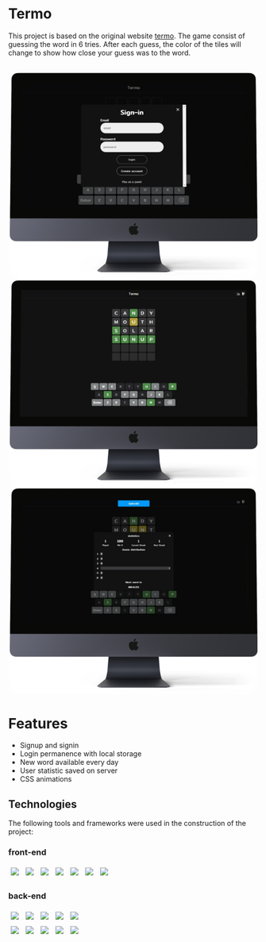 # Termo

This project is based on the original website <a href="https://term.ooo/">termo</a>. The game consist of guessing the word in 6 tries. After each guess, the color of the tiles will change to show how close your guess was to the word.

<br>


<div align=center>
  <img style="width: 500px;" src="/src/assets/images/termo_signin_mockup.png" />
</div>
<div align=center>
  <img style="width: 500px;" src="/src/assets/images/termo_game_mockup.png" />
</div>
<div align=center>
  <img style="width: 500px;" src="/src/assets/images/termo_endgame_mockup.png" />
</div>
  
  
  


# Features
<ul>
  <li> Signup and signin </li>
  <li> Login permanence with local storage</li>
  <li> New word available every day </li>
  <li> User statistic saved on server </li>
  <li> CSS animations </li>
</ul>

## Technologies
The following tools and frameworks were used in the construction of the project:<br>

### front-end
<p>
  <img style='margin: 5px;' src='https://img.shields.io/badge/React-20232A?style=for-the-badge&logo=react&logoColor=61DAFB'>
  <img style='margin: 5px;' src='https://img.shields.io/badge/styled--components-DB7093?style=for-the-badge&logo=styled-components&logoColor=white'>
  <img style='margin: 5px;' src='https://img.shields.io/badge/React_Router-CA4245?style=for-the-badge&logo=react-router&logoColor=white'>
  <img style='margin: 5px;' src='https://img.shields.io/badge/eslint-3A33D1?style=for-the-badge&logo=eslint&logoColor=white'>
  <img style='margin: 5px;' src='https://img.shields.io/badge/prettier-1A2C34?style=for-the-badge&logo=prettier&logoColor=F7BA3E'>
  <img style='margin: 5px;' src='https://img.shields.io/badge/Vercel-000000?style=for-the-badge&logo=vercel&logoColor=white'>
  <img style='margin: 5px;' src='https://img.shields.io/badge/figma-%23F24E1E.svg?style=for-the-badge&logo=figma&logoColor=white'>
</p>

### back-end
<p>
     <img style='margin: 5px;' src='https://img.shields.io/badge/TypeScript-007ACC?style=for-the-badge&logo=typescript&logoColor=white'>
   <img style='margin: 5px;' src='https://img.shields.io/badge/Node.js-43853D?style=for-the-badge&logo=node.js&logoColor=white'>
   <img style='margin: 5px;' src='https://img.shields.io/badge/Express.js-404D59?style=for-the-badge'>
   <img style='margin: 5px;' src='https://img.shields.io/badge/PostgreSQL-316192?style=for-the-badge&logo=postgresql&logoColor=white'>
   <img style='margin: 5px;' src='https://img.shields.io/badge/Prisma-3982CE?style=for-the-badge&logo=Prisma&logoColor=white'>
   </br>
   <img style='margin: 5px;' src='https://img.shields.io/badge/Heroku-430098?style=for-the-badge&logo=heroku&logoColor=white'>
   <img style='margin: 5px;' src='https://img.shields.io/badge/Jest-C21325?style=for-the-badge&logo=jest&logoColor=white'>
   <img style='margin: 5px;' src='https://img.shields.io/badge/JWT-000000?style=for-the-badge&logo=JSON%20web%20tokens&logoColor=white'>
   <img style='margin: 5px;' src='https://img.shields.io/badge/eslint-3A33D1?style=for-the-badge&logo=eslint&logoColor=white'>
   <img style='margin: 5px;' src='https://img.shields.io/badge/prettier-1A2C34?style=for-the-badge&logo=prettier&logoColor=F7BA3E'>
</p>
